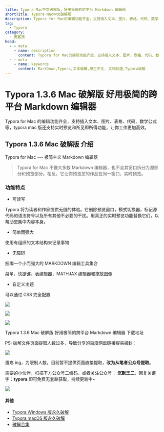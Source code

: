 ```yaml
---
title: Typora Mac中文破解版，好用极简的跨平台 Markdown 编辑器
shortTitle: Typora Mac中文破解版
description: Typora for Mac的编辑功能齐全，支持插入文本、图片、表格、代码、数学公式等，typora mac版还支持实时预览和所见即所得功能，让你工作更加高效。...
tag:
  - Typora
category:
  - 麦客搜
head:
  - - meta
    - name: description
      content: Typora for Mac的编辑功能齐全，支持插入文本、图片、表格、代码、数学公式等，typora mac版还支持实时预览和所见即所得功能，让你工作更加高效。...
  - - meta
    - name: keywords
      content: MarkDown,Typora,文本编辑,原生中文, 文档处理,Typora破解
---
```


# Typora 1.3.6 Mac 破解版 好用极简的跨平台 Markdown 编辑器

Typora for Mac 的编辑功能齐全，支持插入文本、图片、表格、代码、数学公式等，typora mac 版还支持实时预览和所见即所得功能，让你工作更加高效。

## Typora 1.3.6 Mac 破解版 介绍

Typora for Mac --- 极简主义 Markdown 编辑器

>Typora for Mac 不像大多数 Markdown 编辑器，也不会其窗口拆分为源部分和预览部分。相反，它让你预览您的作品在同一窗口，实时预览。

### 功能特点

- 可读写

Typora 将为读者和作家提供无缝的体验。它删除预览窗口，模式切换器，标记源代码的语法符号以及所有其他不必要的干扰。用真正的实时预览功能替换它们，以帮助您集中内容本身。

- 简单而强大

使用有组织的文本结构来记录事物

- 无障碍

捆绑一个小而强大的 MARKDOWN 编辑工具集合

菜单，快捷键，表编辑器，MATHJAX 编辑器和拖放图像

- 自定义主题

可以通过 CSS 完全配置

![](http://cdn.tobebetterjavaer.com/tobebetterjavaer/images/nice-article/imacso-typoramaczwpjbhyjjdkptmarkdownbjqmksimacsocom-2318c560-d0b4-4bf8-b95c-c7079bf12a42.png)

![](http://cdn.tobebetterjavaer.com/tobebetterjavaer/images/nice-article/imacso-typoramaczwpjbhyjjdkptmarkdownbjqmksimacsocom-2318c560-d0b4-4bf8-b95c-c7079bf12a42.png)

![](http://cdn.tobebetterjavaer.com/tobebetterjavaer/images/nice-article/imacso-typoramaczwpjbhyjjdkptmarkdownbjqmksimacsocom-2318c560-d0b4-4bf8-b95c-c7079bf12a42.png)

Typora 1.3.6 Mac 破解版 好用极简的跨平台 Markdown 编辑器 下载地址

PS: 破解文件页面提取人数过多，导致分享的百度网盘链接容易被封：

![](http://cdn.tobebetterjavaer.com/tobebetterjavaer/images/nice-article/imacso-typoramaczwpjbhyjjdkptmarkdownbjqmksimacsocom-916b7adf-2697-4e20-ba70-b3d52c08fbc9.png)

蛋疼 ing，为限制人数，目前暂不提供页面直接提取，**改为从笔者公众号提取**。

需要的小伙伴，扫描下方公众号二维码，或者关注公众号： **沉默王二**，回复关键字：**typora** 即可免费无套路获取，持续更新中~

![](http://cdn.tobebetterjavaer.com/tobebetterjavaer/images/nice-article/itmind-ideapxideajhideayjjhmideazxjhzcmpjjcyjjhqcyx-fc5a32f3-04ed-4bbf-9df8-a13a409a275f.png)


#### 其他

- [Typora Windows 版永久破解](https://tobebetterjavaer.com/nice-article/itmind/typorayjpx.html)
- [Typora macOS 版永久破解](https://tobebetterjavaer.com/nice-article/typoramaczwpjbhyjjdkptmarkdownbjqmksimacsocom.html)
- [破解合集](https://tobebetterjavaer.com/nice-article/itmind/)